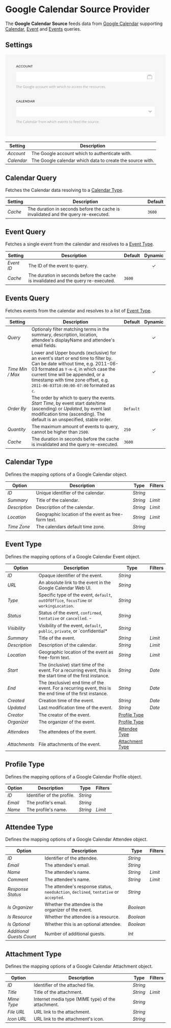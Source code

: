 # Google Calendar Source Provider

<div class="tm-resource-icon">
    <!--@include: @essentials-for-yootheme-pro/assets/brands/google-calendar.svg-->
</div>

The **Google Calendar Source** feeds data from [Google Calendar](https://calendar.google.com/) supporting [Calendar](#calendar-query), [Event](#event-query) and [Events](#events-query) queries.

## Settings

<!--@include: ./_partials/common-provider-settings.md-->

![Google Calendar Configuration](./assets/google-calendar-config.webp)

| Setting    | Description                                               |
| ---------- | --------------------------------------------------------- |
| _Account_  | The Google account which to authenticate with.            |
| _Calendar_ | The Google calendar which data to create the source with. |

## Calendar Query

Fetches the Calendar data resolving to a [Calendar Type](#calendar-type).

| Setting | Description                                                                        | Default |
| ------- | ---------------------------------------------------------------------------------- | ------- |
| _Cache_ | The duration in seconds before the cache is invalidated and the query re-executed. | `3600`  |

## Event Query

Fetches a single event from the calendar and resolves to a [Event Type](#event-type).

| Setting    | Description                                                                        | Default | Dynamic  |
| ---------- | ---------------------------------------------------------------------------------- | ------- | :------: |
| _Event ID_ | The ID of the event to query.                                                      |         | &#x2713; |
| _Cache_    | The duration in seconds before the cache is invalidated and the query re-executed. | `3600`  |

## Events Query

Fetches events from the calendar and resolves to a list of [Event Type](#event-type).

| Setting          | Description                                                                                                                                                                                                                                                                                | Default   | Dynamic  |
| ---------------- | ------------------------------------------------------------------------------------------------------------------------------------------------------------------------------------------------------------------------------------------------------------------------------------------ | --------- | :------: |
| _Query_          | Optionaly filter matching terms in the summary, description, location, attendee\'s displayName and attendee\'s email fields.                                                                                                                                                               |           | &#x2713; |
| _Time Min / Max_ | Lower and Upper bounds (exclusive) for an event\'s start or end time to filter by. Can be date without time, e.g. 2011-06-03 formated as `Y-m-d`, in which case the current time will be appended, or a timestamp with time zone offset, e.g. `2011-06-03T10:00:00-07:00` formated as `c`. |           | &#x2713; |
| _Order By_       | The order by which to query the events. _Start Time_, by event start date/time (ascending) or _Updated_, by event last modification time (ascending). The default is an unspecified, stable order.                                                                                         | `Default` |
| _Quantity_       | The maximum amount of events to query, cannot be higher than `2500`.                                                                                                                                                                                                                       | `250`     | &#x2713; |
| _Cache_          | The duration in seconds before the cache is invalidated and the query re-executed.                                                                                                                                                                                                         | `3600`    |

## Calendar Type

Defines the mapping options of a Google Calendar object.

| Option        | Description                                         | Type     | Filters |
| ------------- | --------------------------------------------------- | -------- | ------- |
| _ID_          | Unique identifier of the calendar.                  | _String_ |
| _Summary_     | Title of the calendar.                              | _String_ | _Limit_ |
| _Description_ | Description of the calendar.                        | _String_ | _Limit_ |
| _Location_    | Geographic location of the event as free-form text. | _String_ | _Limit_ |
| _Time Zone_   | The calendars default time zone.                    | _String_ |

## Event Type

Defines the mapping options of a Google Calendar Event object.

| Option        | Description                                                                                                   | Type                                | Filters |
| ------------- | ------------------------------------------------------------------------------------------------------------- | ----------------------------------- | ------- |
| _ID_          | Opaque identifier of the event.                                                                               | _String_                            |
| _URL_         | An absolute link to the event in the Google Calendar Web UI.                                                  | _String_                            |
| _Type_        | Specific type of the event, `default`, `outOfOffice`, `focusTime` or `workingLocation`.                       | _String_                            |
| _Status_      | Status of the event, `confirmed`, `tentative` or `cancelled`. -                                               | _String_                            |
| _Visibility_  | Visibility of the event, `default`, `public`, `private`, or `confidential\*                                   | _String_                            |
| _Summary_     | Title of the event.                                                                                           | _String_                            | _Limit_ |
| _Description_ | Description of the calendar.                                                                                  | _String_                            | _Limit_ |
| _Location_    | Geographic location of the event as free-form text.                                                           | _String_                            | _Limit_ |
| _Start_       | The (inclusive) start time of the event. For a recurring event, this is the start time of the first instance. | _String_                            | _Date_  |
| _End_         | The (exclusive) end time of the event. For a recurring event, this is the end time of the first instance.     | _String_                            | _Date_  |
| _Created_     | Creation time of the event.                                                                                   | _String_                            | _Date_  |
| _Updated_     | Last modification time of the event.                                                                          | _String_                            | _Date_  |
| _Creator_     | The creator of the event.                                                                                     | [Profile Type](#profile-type)       |
| _Organizer_   | The organizer of the event.                                                                                   | [Profile Type](#profile-type)       |
| _Attendees_   | The attendees of the event.                                                                                   | [Attendee Type](#attendee-type)     |
| _Attachments_ | File attachments of the event.                                                                                | [Attachment Type](#attachment-type) |

## Profile Type

Defines the mapping options of a Google Calendar Profile object.

| Option  | Description                | Type     | Filters |
| ------- | -------------------------- | -------- | ------- |
| _ID_    | Identifier of the profile. | _String_ |
| _Email_ | The profile's email.       | _String_ |
| _Name_  | The profile's name.        | _String_ | _Limit_ |

## Attendee Type

Defines the mapping options of a Google Calendar Attendee object.

| Option                    | Description                                                                           | Type      | Filters |
| ------------------------- | ------------------------------------------------------------------------------------- | --------- | ------- |
| _ID_                      | Identifier of the attendee.                                                           | _String_  |
| _Email_                   | The attendee's email.                                                                 | _String_  |
| _Name_                    | The attendee's name.                                                                  | _String_  | _Limit_ |
| _Comment_                 | The attendee's name.                                                                  | _String_  | _Limit_ |
| _Response Status_         | The attendee's response status, `needsAction`, `declined`, `tentative` or `accepted`. | _String_  |
| _Is Organizer_            | Whether the attendee is the organizer of the event.                                   | _Boolean_ |
| _Is Resource_             | Whether the attendee is a resource.                                                   | _Boolean_ |
| _Is Optional_             | Whether this is an optional attendee.                                                 | _Boolean_ |
| _Additional Guests Count_ | Number of additional guests.                                                          | _Int_     |

## Attachment Type

Defines the mapping options of a Google Calendar Attachment object.

| Option      | Description                                        | Type     | Filters |
| ----------- | -------------------------------------------------- | -------- | ------- |
| _ID_        | Identifier of the attached file.                   | _String_ |
| _Title_     | Title of the attachment.                           | _String_ | _Limit_ |
| _Mime Type_ | Internet media type (MIME type) of the attachment. | _String_ |
| _File URL_  | URL link to the attachment.                        | _String_ |
| _Icon URL_  | URL link to the attachment's icon.                 | _String_ |
